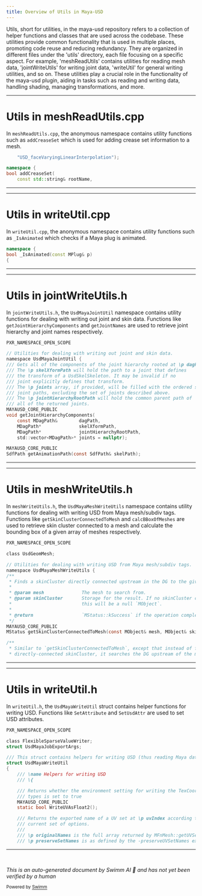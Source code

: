 ```yaml
---
title: Overview of Utils in Maya-USD
---
```

Utils, short for utilities, in the maya-usd repository refers to a collection of helper functions and classes that are used across the codebase. These utilities provide common functionality that is used in multiple places, promoting code reuse and reducing redundancy. They are organized in different files under the 'utils' directory, each file focusing on a specific aspect. For example, 'meshReadUtils' contains utilities for reading mesh data, 'jointWriteUtils' for writing joint data, 'writeUtil' for general writing utilities, and so on. These utilities play a crucial role in the functionality of the maya-usd plugin, aiding in tasks such as reading and writing data, handling shading, managing transformations, and more.

<SwmSnippet path="/lib/mayaUsd/fileio/utils/meshReadUtils.cpp" line="93">

---

# Utils in meshReadUtils.cpp

In `meshReadUtils.cpp`, the anonymous namespace contains utility functions such as `addCreaseSet` which is used for adding crease set information to a mesh.

```c++
    "USD_faceVaryingLinearInterpolation");

namespace {
bool addCreaseSet(
    const std::string& rootName,
```

---

</SwmSnippet>

<SwmSnippet path="/lib/mayaUsd/fileio/utils/writeUtil.cpp" line="641">

---

# Utils in writeUtil.cpp

In `writeUtil.cpp`, the anonymous namespace contains utility functions such as `_IsAnimated` which checks if a Maya plug is animated.

```c++
namespace {
bool _IsAnimated(const MPlug& p)
{
```

---

</SwmSnippet>

<SwmSnippet path="/lib/mayaUsd/fileio/utils/jointWriteUtils.h" line="42">

---

# Utils in jointWriteUtils.h

In `jointWriteUtils.h`, the `UsdMayaJointUtil` namespace contains utility functions for dealing with writing out joint and skin data. Functions like `getJointHierarchyComponents` and `getJointNames` are used to retrieve joint hierarchy and joint names respectively.

```c
PXR_NAMESPACE_OPEN_SCOPE

// Utilities for dealing with writing out joint and skin data.
namespace UsdMayaJointUtil {
/// Gets all of the components of the joint hierarchy rooted at \p dagPath.
/// The \p skelXformPath will hold the path to a joint that defines
/// the transform of a UsdSkelSkeleton. It may be invalid if no
/// joint explicitly defines that transform.
/// The \p joints array, if provided, will be filled with the ordered set of
/// joint paths, excluding the set of joints described above.
/// The \p jointHierarchyRootPath will hold the common parent path of
/// all of the returned joints.
MAYAUSD_CORE_PUBLIC
void getJointHierarchyComponents(
    const MDagPath&        dagPath,
    MDagPath*              skelXformPath,
    MDagPath*              jointHierarchyRootPath,
    std::vector<MDagPath>* joints = nullptr);

MAYAUSD_CORE_PUBLIC
SdfPath getAnimationPath(const SdfPath& skelPath);
```

---

</SwmSnippet>

<SwmSnippet path="/lib/mayaUsd/fileio/utils/meshWriteUtils.h" line="38">

---

# Utils in meshWriteUtils.h

In `meshWriteUtils.h`, the `UsdMayaMeshWriteUtils` namespace contains utility functions for dealing with writing USD from Maya mesh/subdiv tags. Functions like `getSkinClusterConnectedToMesh` and `calcBBoxOfMeshes` are used to retrieve skin cluster connected to a mesh and calculate the bounding box of a given array of meshes respectively.

```c
PXR_NAMESPACE_OPEN_SCOPE

class UsdGeomMesh;

// Utilities for dealing with writing USD from Maya mesh/subdiv tags.
namespace UsdMayaMeshWriteUtils {
/**
 * Finds a skinCluster directly connected upstream in the DG to the given mesh.
 *
 * @param mesh              The mesh to search from.
 * @param skinCluster       Storage for the result. If no skinCluster can be found,
 *                          this will be a null `MObject`.
 *
 * @return                  `MStatus::kSuccess` if the operation completed successfully.
 */
MAYAUSD_CORE_PUBLIC
MStatus getSkinClusterConnectedToMesh(const MObject& mesh, MObject& skinCluster);

/**
 * Similar to `getSkinClusterConnectedToMesh`, except that instead of finding a
 * directly-connected skinCluster, it searches the DG upstream of the mesh for any
```

---

</SwmSnippet>

<SwmSnippet path="/lib/mayaUsd/fileio/utils/writeUtil.h" line="42">

---

# Utils in writeUtil.h

In `writeUtil.h`, the `UsdMayaWriteUtil` struct contains helper functions for writing USD. Functions like `SetAttribute` and `SetUsdAttr` are used to set USD attributes.

```c
PXR_NAMESPACE_OPEN_SCOPE

class FlexibleSparseValueWriter;
struct UsdMayaJobExportArgs;

/// This struct contains helpers for writing USD (thus reading Maya data).
struct UsdMayaWriteUtil
{
    /// \name Helpers for writing USD
    /// \{

    /// Returns whether the environment setting for writing the TexCoord
    /// types is set to true
    MAYAUSD_CORE_PUBLIC
    static bool WriteUVAsFloat2();

    /// Returns the exported name of a UV set at \p uvIndex according to the renaming rule and the
    /// current set of options.
    ///
    /// \p originalNames is the full array returned by MFnMesh::getUVSetNames().
    /// \p preserveSetNames is as defined by the -preserveUVSetNames export option and stored in
```

---

</SwmSnippet>

&nbsp;

*This is an auto-generated document by Swimm AI 🌊 and has not yet been verified by a human*

<SwmMeta version="3.0.0" repo-id="Z2l0aHViJTNBJTNBbWF5YS11c2QlM0ElM0FnaWxhZG5hdm90" repo-name="maya-usd" doc-type="overview"><sup>Powered by [Swimm](/)</sup></SwmMeta>
